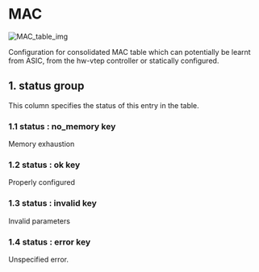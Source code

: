 # MAC

![MAC_table_img](http://www.plantuml.com/plantuml/img/SoWkIImgAStDuIf8JCvEJ4zLK0hApozH24bCoaajLbAevb80WkISnE9Y1Lz7PmKR6mMD49sSpFICalIYrDGyJGKxEwvQBeW2fwBC5A09MDL0L0Ja5vLWbmSPhgjh1rO1vq0Cv798pKi1EX40)

Configuration for consolidated MAC table which can potentially be learnt from
ASIC, from the hw-vtep controller or statically configured.

## 1. status group

This column specifies the status of this entry in the table.

### 1.1 status : no_memory key

Memory exhaustion

### 1.2 status : ok key

Properly configured

### 1.3 status : invalid key

Invalid parameters

### 1.4 status : error key

Unspecified error.

